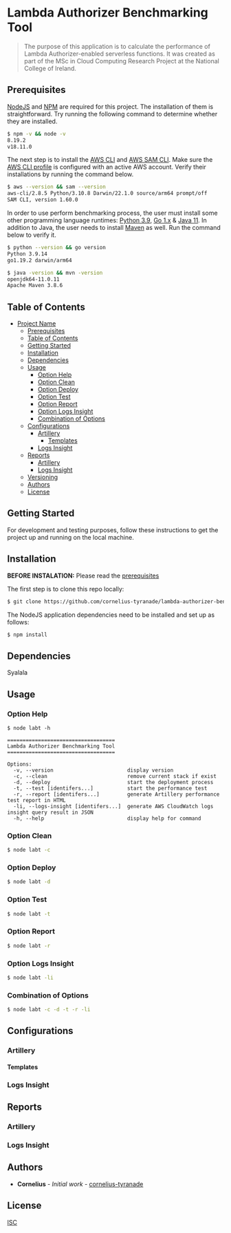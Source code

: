 # Lambda Authorizer Benchmarking Tool

> The purpose of this application is to calculate the performance of Lambda Authorizer-enabled serverless functions. It was created as part of the MSc in Cloud Computing Research Project at the National College of Ireland.

## Prerequisites

[NodeJS](http://nodejs.org/) and [NPM](https://npmjs.org/) are required for this project. The installation of them is straightforward. Try running the following command to determine whether they are installed.

```sh
$ npm -v && node -v
8.19.2
v18.11.0
```

The next step is to install the [AWS CLI](https://docs.aws.amazon.com/cli/latest/userguide/getting-started-install.html) and [AWS SAM CLI](https://docs.aws.amazon.com/serverless-application-model/latest/developerguide/install-sam-cli.html). Make sure the [AWS CLI profile](https://docs.aws.amazon.com/cli/latest/userguide/cli-configure-quickstart.html) is configured with an active AWS account. Verify their installations by running the command below.

```sh
$ aws --version && sam --version
aws-cli/2.8.5 Python/3.10.8 Darwin/22.1.0 source/arm64 prompt/off
SAM CLI, version 1.60.0
```

In order to use perform benchmarking process, the user must install some other programming language runtimes: [Python 3.9](https://realpython.com/installing-python/), [Go 1.x](https://go.dev/doc/install) & [Java 11](https://docs.oracle.com/en/java/javase/11/install/overview-jdk-installation.html). In addition to Java, the user needs to install [Maven](https://maven.apache.org/install.html) as well. Run the command below to verify it.

```sh
$ python --version && go version
Python 3.9.14
go1.19.2 darwin/arm64

$ java -version && mvn -version
openjdk64-11.0.11
Apache Maven 3.8.6
```

## Table of Contents

- [Project Name](#lambda-authorizer-benchmarking-tool)
  - [Prerequisites](#prerequisites)
  - [Table of Contents](#table-of-contents)
  - [Getting Started](#getting-started)
  - [Installation](#installation)
  - [Dependencies](#dependencies)
  - [Usage](#usage)
    - [Option Help](#option-help)
    - [Option Clean](#option-clean)
    - [Option Deploy](#option-deploy)
    - [Option Test](#option-test)
    - [Option Report](#option-report)
    - [Option Logs Insight](#option-logs-insight)
    - [Combination of Options](#combination-of-options)
  - [Configurations](#configurations)
    - [Artillery](#artillery)
      - [Templates](#templates)
    - [Logs Insight](#logs-insight)
  - [Reports](#reports)
    - [Artillery](#artillery-1)
    - [Logs Insight](#logs-insight-1)
  - [Versioning](#versioning)
  - [Authors](#authors)
  - [License](#license)

## Getting Started

For development and testing purposes, follow these instructions to get the project up and running on the local machine.

## Installation

**BEFORE INSTALATION:** Please read the [prerequisites](#prerequisites)

The first step is to clone this repo locally:

```sh
$ git clone https://github.com/cornelius-tyranade/lambda-authorizer-benchmarking-tool.git
```

The NodeJS application dependencies need to be installed and set up as follows:

```sh
$ npm install
```

## Dependencies

Syalala

## Usage

### Option Help

```
$ node labt -h

===================================
Lambda Authorizer Benchmarking Tool
===================================

Options:
  -v, --version                        display version
  -c, --clean                          remove current stack if exist
  -d, --deploy                         start the deployment process
  -t, --test [identifers...]           start the performance test
  -r, --report [identifers...]         generate Artillery performance test report in HTML
  -li, --logs-insight [identifers...]  generate AWS CloudWatch logs insight query result in JSON
  -h, --help                           display help for command
```

### Option Clean

```sh
$ node labt -c
```

### Option Deploy

```sh
$ node labt -d
```

### Option Test

```sh
$ node labt -t
```

### Option Report

```sh
$ node labt -r
```

### Option Logs Insight

```sh
$ node labt -li
```

### Combination of Options

```sh
$ node labt -c -d -t -r -li
```

## Configurations

### Artillery

#### Templates

### Logs Insight

## Reports

### Artillery

### Logs Insight

## Authors

- **Cornelius** - _Initial work_ - [cornelius-tyranade](https://github.com/cornelius-tyranade)

## License

[ISC](LICENSE.md)
